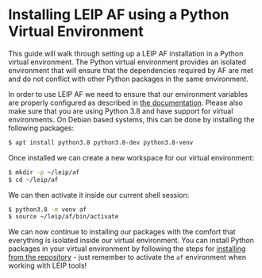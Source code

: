 # Installing LEIP AF using a Python Virtual Environment

This guide will walk through setting up a LEIP AF installation in a Python virtual environment. The Python virtual environment provides an isolated environment that will ensure that the dependencies required by AF are met and do not conflict with other Python packages in the same environment.

In order to use LEIP AF we need to ensure that our environment variables are properly configured as described in [the documentation](../README.md#workspace-configuration). Please also make sure that you are using Python 3.8 and have support for virtual environments. On Debian based systems, this can be done by installing the following packages:

```bash
$ apt install python3.8 python3.8-dev python3.8-venv
```

Once installed we can create a new workspace for our virtual environment:

```bash
$ mkdir -p ~/leip/af
$ cd ~/leip/af
```

We can then activate it inside our current shell session:

```bash
$ python3.8 -m venv af
$ source ~/leip/af/bin/activate
```

We can now continue to installing our packages with the comfort that everything is isolated inside our virtual environment. You can install Python packages in your virtual environment by following the steps for [installing from the repository](./README.md) - just remember to activate the `af` environment when working with LEIP tools!
